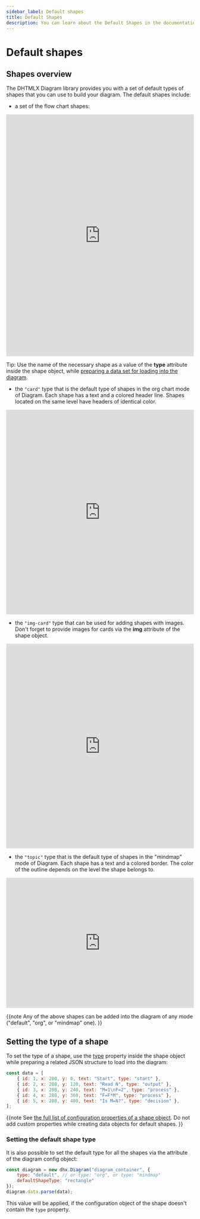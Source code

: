 ```yaml
---
sidebar_label: Default shapes
title: Default Shapes
description: You can learn about the Default Shapes in the documentation of the DHTMLX JavaScript Diagram library. Browse developer guides and API reference, try out code examples and live demos, and download a free 30-day evaluation version of DHTMLX Diagram.
---
```


# Default shapes

## Shapes overview

The DHTMLX Diagram library provides you with a set of default types of shapes that you can use to build your diagram. The default shapes include:

- a set of the flow chart shapes:

<iframe src="https://snippet.dhtmlx.com/loz7yh2y?mode=result" frameborder="0" class="snippet_iframe" width="100%" height="650"></iframe>

Tip: Use the name of the necessary shape as a value of the **type** attribute inside the shape object, while [preparing a data set for loading into the diagram](/guides/loading_data/#preparing-data-to-load).

- the `"card"` type that is the default type of shapes in the org chart mode of Diagram. Each shape has a text and a colored header line. Shapes located on the same level have headers of identical color.

<iframe src="https://snippet.dhtmlx.com/5ign6fyy?mode=result" frameborder="0" class="snippet_iframe" width="100%" height="550"></iframe>

- the `"img-card"` type that can be used for adding shapes with images. Don't forget to provide images for cards via the **img** attribute of the shape object.

<iframe src="https://snippet.dhtmlx.com/qnx3ekin?mode=result" frameborder="0" class="snippet_iframe" width="100%" height="550"></iframe>

- the `"topic"` type that is the default type of shapes in the "mindmap" mode of Diagram. Each shape has a text and a colored border. The color of the outline depends on the level the shape belongs to.

<iframe src="https://snippet.dhtmlx.com/3igf1gd5?mode=result" frameborder="0" class="snippet_iframe" width="100%" height="350"></iframe>

{{note Any of the above shapes can be added into the diagram of any mode ("default", "org", or "mindmap" one). }}

## Setting the type of a shape

To set the type of a shape, use the [type](/shapes/configuration_properties/) property inside the shape object while preparing a related JSON structure to load into the diagram:

~~~jsx
const data = [
    { id: 1, x: 280, y: 0, text: "Start", type: "start" },
    { id: 2, x: 280, y: 120, text: "Read N", type: "output" },
    { id: 3, x: 280, y: 240, text: "M=1\nF=2", type: "process" },
    { id: 4, x: 280, y: 360, text: "F=F*M", type: "process" },
    { id: 5, x: 280, y: 480, text: "Is M=N?", type: "decision" },
];
~~~

{{note See [the full list of configuration properties of a shape object](/shapes/configuration_properties/). Do not add custom properties while creating data objects for default shapes.
}}

### Setting the default shape type

It is also possible to set the default type for all the shapes via the [](../api/diagram/defaultshapetype_property.md) attribute of the diagram config object:

~~~jsx
const diagram = new dhx.Diagram("diagram_container", {
    type: "default", // or type: "org", or type: "mindmap" 
    defaultShapeType: "rectangle"
});
diagram.data.parse(data);
~~~

This value will be applied, if the configuration object of the shape doesn't contain the `type` property.